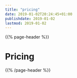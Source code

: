 ```yaml
---
title: "pricing"
date: 2019-01-02T20:24:45+01:00
publishdate: 2019-01-02
lastmod: 2019-01-02
---
```


{{% page-header %}}

# Pricing

{{% /page-header %}}

